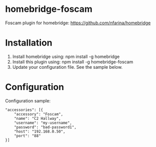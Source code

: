 # homebridge-foscam
Foscam plugin for homebridge: https://github.com/nfarina/homebridge

# Installation

1. Install homebridge using: npm install -g homebridge
2. Install this plugin using: npm install -g homebridge-foscam
3. Update your configuration file. See the sample below.

# Configuration

Configuration sample:

```
"accessories": [{
	"accessory": "Foscam",
	"name": "C2 Hallway",
	"username": "my-username",
	"password": "bad-password1",
	"host": "192.168.0.50",
	"port": "88"
}]
```
